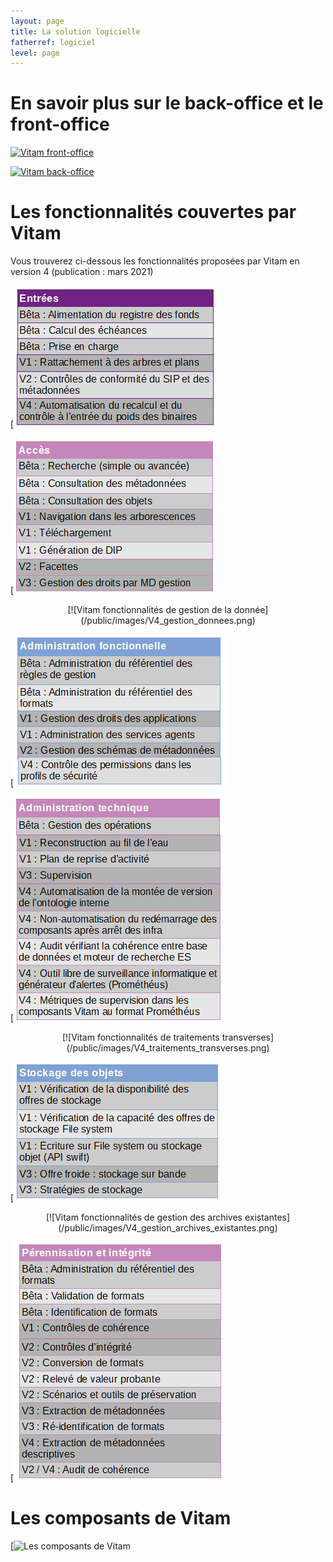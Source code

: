```yaml
---
layout: page
title: La solution logicielle
fatherref: logiciel
level: page
---
```


# En savoir plus sur le back-office et le front-office

[![Vitam front-office](https://www.programmevitam.fr/public/images/Vitam_front.png)](https://www.programmevitam.fr/pages/logiciel/Vitam_frontoffice/)

[![Vitam back-office](https://www.programmevitam.fr/public/images/Vitam_back.png)](https://www.programmevitam.fr/pages/logiciel/Vitam_backoffice/)

# Les fonctionnalités couvertes par Vitam

Vous trouverez ci-dessous les fonctionnalités proposées par Vitam en version 4 (publication : mars 2021)

<left>[![Vitam fonctionnalités d'entrée](/public/images/V4_entrees.png)</left>

<right>[![Vitam fonctionnalités d'accès](/public/images/V4_acces.png)</right>

<center>[![Vitam fonctionnalités de gestion de la donnée](/public/images/V4_gestion_donnees.png)</center>

<left>[![Vitam fonctionnalités d'administration fonctionnelle](/public/images/V4_admi_fonct.png)</left>

<right>[![Vitam fonctionnalités d'administration technique](/public/images/V4_admi_tech.png)</right>

<center>[![Vitam fonctionnalités de traitements transverses](/public/images/V4_traitements_transverses.png)</center>

<left>[![Vitam fonctionnalités de stockage des objets](/public/images/V4_stockage.png)</left>

<center>[![Vitam fonctionnalités de gestion des archives existantes](/public/images/V4_gestion_archives_existantes.png)</center>

<right>[![Vitam fonctionnalités de pérennisation et intégrité](/public/images/V4_perennisation.png)</right>


# Les composants de Vitam
[![Les composants de Vitam](/public/images/souches_logicielles.jpg.png)